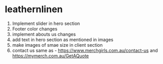 # leathernlinen

1. Implement slider in hero section
2. Footer color changes
3. implement abouts us changes 
4. add text in hero section as mentioned in images
5. make images of smae size in client section
6. contact us same as - https://www.merchgirls.com.au/contact-us and https://mymerch.com.au/GetAQuote
